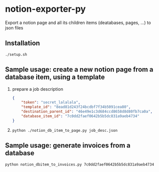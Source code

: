 # notion-exporter-py

Export a notion page and all its children items (deatabases, pages, ...) to json files

## Installation

`./setup.sh`

## Sample usage: create a new notion page from a database item, using a template

1. prepare a job description

    ```json
    {
        "token": "secret_lalalala",
        "template_id": "8ead81d243f24bcdbf7f34b5091cea80",
        "destination_parent_id": "46e49e1c3d684ccd8658d8d80fb7ca0a",
        "database_item_id": "7c0dd2faef0642b5b5dc831a9aeb4734"
    }

    ```

2. `python ./notion_db_item_to_page.py job_desc.json`

## Sample usage: generate invoices from a database

`python notion_dbitem_to_invoices.py 7c0dd2faef0642b5b5dc831a9aeb4734`
